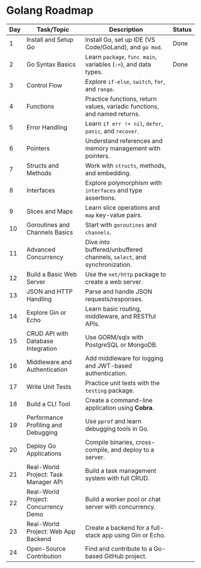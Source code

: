 # Golang Roadmap

| Day | Task/Topic                          | Description                                                       | Status |
|-----|-------------------------------------|-------------------------------------------------------------------|--------|
| 1   | Install and Setup Go                | Install Go, set up IDE (VS Code/GoLand), and `go mod`.            |  Done  |
| 2   | Go Syntax Basics                    | Learn `package`, `func main`, variables (`:=`), and data types.   |  Done  |
| 3   | Control Flow                        | Explore `if-else`, `switch`, `for`, and `range`.                  |        |
| 4   | Functions                           | Practice functions, return values, variadic functions, and named returns. |        |
| 5   | Error Handling                      | Learn `if err != nil`, `defer`, `panic`, and `recover`.           |        |
| 6   | Pointers                            | Understand references and memory management with pointers.        |        |
| 7   | Structs and Methods                 | Work with `structs`, methods, and embedding.                      |        |
| 8   | Interfaces                          | Explore polymorphism with `interfaces` and type assertions.       |        |
| 9   | Slices and Maps                     | Learn slice operations and `map` key-value pairs.                 |        |
| 10  | Goroutines and Channels Basics      | Start with `goroutines` and `channels`.                           |        |
| 11  | Advanced Concurrency                | Dive into buffered/unbuffered channels, `select`, and synchronization. |        |
| 12  | Build a Basic Web Server            | Use the `net/http` package to create a web server.                |        |
| 13  | JSON and HTTP Handling              | Parse and handle JSON requests/responses.                         |        |
| 14  | Explore Gin or Echo                 | Learn basic routing, middleware, and RESTful APIs.                |        |
| 15  | CRUD API with Database Integration  | Use GORM/sqlx with PostgreSQL or MongoDB.                         |        |
| 16  | Middleware and Authentication       | Add middleware for logging and JWT-based authentication.          |        |
| 17  | Write Unit Tests                    | Practice unit tests with the `testing` package.                   |        |
| 18  | Build a CLI Tool                    | Create a command-line application using **Cobra**.                |        |
| 19  | Performance Profiling and Debugging | Use `pprof` and learn debugging tools in Go.                      |        |
| 20  | Deploy Go Applications              | Compile binaries, cross-compile, and deploy to a server.          |        |
| 21  | Real-World Project: Task Manager API | Build a task management system with full CRUD.                   |        |
| 22  | Real-World Project: Concurrency Demo| Build a worker pool or chat server with concurrency.              |        |
| 23  | Real-World Project: Web App Backend | Create a backend for a full-stack app using Gin or Echo.          |        |
| 24  | Open-Source Contribution            | Find and contribute to a Go-based GitHub project.                 |        |
